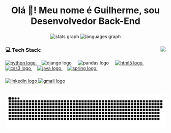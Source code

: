<h1 align="center">Olá 👋! Meu nome é Guilherme, sou Desenvolvedor Back-End</h1>

###

<div align="center">
  <img src="https://github-readme-stats.vercel.app/api?username=Gui-GitHub&hide_title=false&hide_rank=false&show_icons=true&include_all_commits=true&count_private=true&disable_animations=false&theme=dracula&locale=en&hide_border=false" height="150" alt="stats graph"  />
  <img src="https://github-readme-stats.vercel.app/api/top-langs?username=Gui-GitHub&layout=compact&card_width=320&langs_count=5&theme=dracula&hide_border=false" height="150" alt="languages graph"/>
</div>


###

<img align="right" height="150" src="https://media1.tenor.com/m/N--OnDx9xAQAAAAC/unigrid-decentralization.gif"/>

###
### 💻 Tech Stack:
<div align="left">
  <a href="https://github.com/Gui-GitHub/curso_python_praticando" target="_blank">
    <img src="https://cdn.jsdelivr.net/gh/devicons/devicon/icons/python/python-original.svg" height="30" alt="python logo"/>
  </a>
  <img width="12" />
  <img src="https://cdn.jsdelivr.net/gh/devicons/devicon/icons/django/django-plain.svg" height="30" alt="django logo" />
  <img width="12" />
  <img src="https://cdn.jsdelivr.net/gh/devicons/devicon/icons/pandas/pandas-original.svg" height="30" alt="pandas logo" />
  <img width="12" />
  <a href="https://github.com/Gui-GitHub/portifolio-projeto" target="_blank">
     <img src="https://cdn.jsdelivr.net/gh/devicons/devicon/icons/html5/html5-original.svg" height="30" alt="html5 logo" />
  </a>
  <img width="12" />
  <a href="https://github.com/Gui-GitHub/meus-links" target="_blank">
     <img src="https://cdn.jsdelivr.net/gh/devicons/devicon/icons/css3/css3-original.svg" height="30" alt="css3 logo" />
  </a>
  <img width="12" />
   <a href="https://github.com/Gui-GitHub/boasPraticasTestes" target="_blank">
    <img src="https://cdn.jsdelivr.net/gh/devicons/devicon/icons/java/java-original.svg" height="30" alt="java logo"/>
  </a>
  <img width="12" />
  <a href="https://github.com/Gui-GitHub/boasPraticasAPI" target="_blank"> 
    <img src="https://cdn.jsdelivr.net/gh/devicons/devicon/icons/spring/spring-original.svg" height="30" alt="spring logo"  />
  </a>
  <img width="12" />
</div>

###

<div align="left">
  <a href="https://www.linkedin.com/in/gguilhermedearaujo/">
    <img src="https://img.shields.io/static/v1?message=LinkedIn&logo=linkedin&label=&color=0077B5&logoColor=white&labelColor=&style=for-the-badge" height="35" alt="linkedin logo" />
  </a>
  <a href="mailto:guilhermecavalcante222@gmail.com">
    <img src="https://img.shields.io/static/v1?message=Gmail&logo=gmail&label=&color=D14836&logoColor=white&labelColor=&style=for-the-badge" height="35" alt="gmail logo" />
  </a>
</div>

##

<picture>
  <source media="(prefers-color-scheme: dark)" srcset="https://raw.githubusercontent.com/Gui-GitHub/Gui-GitHub/output/github-snake-dark.svg" />
  <source media="(prefers-color-scheme: light)" srcset="https://raw.githubusercontent.com/Gui-GitHub/Gui-GitHub/output/github-snake.svg" />
  <img alt="github-snake" src="https://raw.githubusercontent.com/Gui-GitHub/Gui-GitHub/output/github-snake.svg" />
</picture>



###


